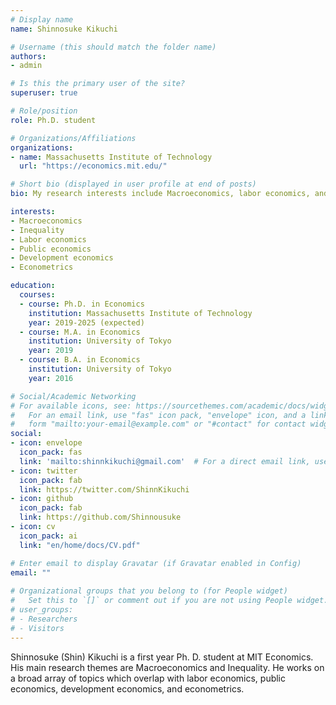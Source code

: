 ```yaml
---
# Display name
name: Shinnosuke Kikuchi

# Username (this should match the folder name)
authors:
- admin

# Is this the primary user of the site?
superuser: true

# Role/position
role: Ph.D. student

# Organizations/Affiliations
organizations:
- name: Massachusetts Institute of Technology
  url: "https://economics.mit.edu/"

# Short bio (displayed in user profile at end of posts)
bio: My research interests include Macroeconomics, labor economics, and public economics.

interests:
- Macroeconomics
- Inequality
- Labor economics
- Public economics
- Development economics
- Econometrics

education:
  courses:
  - course: Ph.D. in Economics
    institution: Massachusetts Institute of Technology
    year: 2019-2025 (expected)
  - course: M.A. in Economics
    institution: University of Tokyo
    year: 2019
  - course: B.A. in Economics
    institution: University of Tokyo
    year: 2016

# Social/Academic Networking
# For available icons, see: https://sourcethemes.com/academic/docs/widgets/#icons
#   For an email link, use "fas" icon pack, "envelope" icon, and a link in the
#   form "mailto:your-email@example.com" or "#contact" for contact widget.
social:
- icon: envelope
  icon_pack: fas
  link: 'mailto:shinnkikuchi@gmail.com'  # For a direct email link, use "mailto:shinnkikuchi@gmail.com".
- icon: twitter
  icon_pack: fab
  link: https://twitter.com/ShinnKikuchi
- icon: github
  icon_pack: fab
  link: https://github.com/Shinnousuke
- icon: cv
  icon_pack: ai
  link: "en/home/docs/CV.pdf"

# Enter email to display Gravatar (if Gravatar enabled in Config)
email: ""
  
# Organizational groups that you belong to (for People widget)
#   Set this to `[]` or comment out if you are not using People widget.  
# user_groups:
# - Researchers
# - Visitors
---
```


Shinnosuke (Shin) Kikuchi is a first year Ph. D. student at MIT Economics. His main research themes are Macroeconomics and Inequality. He works on a broad array of topics which overlap with labor economics, public economics, development economics, and econometrics. 